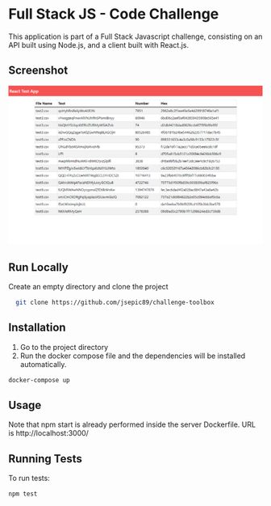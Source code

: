 # Full Stack JS - Code Challenge 

This application is part of a Full Stack Javascript challenge, consisting on an API built using Node.js, and a client built with React.js. 

## Screenshot

![app screenshot](image.png)

## Run Locally

Create an empty directory and clone the project

```bash
  git clone https://github.com/jsepic89/challenge-toolbox
```

## Installation

1. Go to the project directory
2. Run the docker compose file and the dependencies will be installed automatically.

```bash
docker-compose up
```

## Usage

Note that npm start is already performed inside the server Dockerfile.
URL is http://localhost:3000/ 

## Running Tests

To run tests:

```bash
npm test
```
